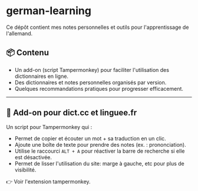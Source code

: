 # german-learning

Ce dépôt contient mes notes personnelles et outils pour l'apprentissage de l'allemand.

## 📦 Contenu

- Un add-on (script Tampermonkey) pour faciliter l'utilisation des dictionnaires en ligne.
- Des dictionnaires et notes personnelles organisés par version.
- Quelques recommandations pratiques pour progresser efficacement.

---

## 🧩 Add-on pour dict.cc et linguee.fr

Un script pour Tampermonkey qui :

- Permet de copier et écouter un mot + sa traduction en un clic.
- Ajoute une boîte de texte pour prendre des notes (ex. : prononciation).
- Utilise le raccourci `ALT + A` pour réactiver la barre de recherche si elle est désactivée.
- Permet de lisser l'utilisation du site: marge à gauche, etc pour plus de visibilité.

👉 Voir l'extension tampermonkey.

